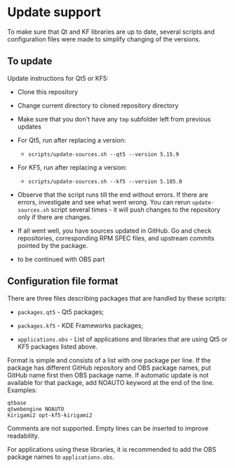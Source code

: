 # Update support

To make sure that Qt and KF libraries are up to date, several scripts
and configuration files were made to simplify changing of the
versions.

## To update

Update instructions for Qt5 or KF5:

- Clone this repository

- Change current directory to cloned repository directory

- Make sure that you don't have any `tmp` subfolder left from previous
  updates

- For Qt5, run after replacing a version:
  - `scripts/update-sources.sh --qt5 --version 5.15.9`

- For KF5, run after replacing a version:
  - `scripts/update-sources.sh --kf5 --version 5.105.0`

- Observe that the script runs till the end without errors. If there
  are errors, investigate and see what went wrong. You can rerun
  `update-sources.sh` script several times - it will push changes to
  the repository only if there are changes.

- If all went well, you have sources updated in GitHub. Go and check
  repositories, corresponding RPM SPEC files, and upstream commits
  pointed by the package.

- to be continued with OBS part

## Configuration file format

There are three files describing packages that are handled by these
scripts:

- `packages.qt5` - Qt5 packages;

- `packages.kf5` - KDE Frameworks packages;

- `applications.obs` - List of applications and libraries that are
  using Qt5 or KF5 packages listed above.

Format is simple and consists of a list with one package per line. If
the package has different GitHub repository and OBS package names, put GitHub
name first then OBS package name. If automatic update is not available
for that package, add NOAUTO keyword at the end of the line. Examples:

```
qtbase
qtwebengine NOAUTO
kirigami2 opt-kf5-kirigami2
```

Comments are not supported. Empty lines can be inserted to improve
readability.

For applications using these libraries, it is recommended to add the
OBS package names to `applications.obs`.

